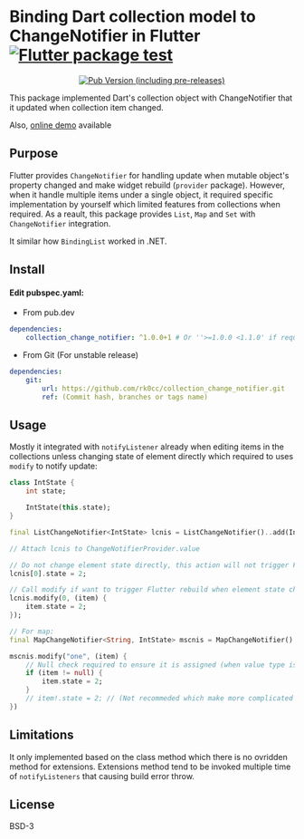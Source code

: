 # Binding Dart collection model to ChangeNotifier in Flutter [![Flutter package test](https://github.com/rk0cc/collection_change_notifier/actions/workflows/flutter_action.yml/badge.svg?branch=main)](https://github.com/rk0cc/collection_change_notifier/actions/workflows/flutter_action.yml)

<p align="center">
    <a href="https://pub.dev/packages/collection_change_notifier"><img alt="Pub Version (including pre-releases)" src="https://img.shields.io/pub/v/collection_change_notifier?include_prereleases&style=for-the-badge"/></a>
</p>

This package implemented Dart's collection object with ChangeNotifier that it updated when collection item changed.

Also, [online demo](https://osp.rk0cc.xyz/collection_change_notifier/) available

## Purpose

Flutter provides `ChangeNotifier` for handling update when mutable object's property changed and make widget rebuild (`provider` package).
However, when it handle multiple items under a single object, it required specific implementation by yourself which limited features from collections when required.
As a reault, this package provides `List`, `Map` and `Set` with `ChangeNotifier` integration.

It similar how `BindingList` worked in .NET.

## Install

#### Edit pubspec.yaml:

* From pub.dev

```yaml
dependencies:
    collection_change_notifier: ^1.0.0+1 # Or ''>=1.0.0 <1.1.0' if required same minor version
```

* From Git (For unstable release)

```yaml
dependencies:
    git:
        url: https://github.com/rk0cc/collection_change_notifier.git
        ref: (Commit hash, branches or tags name)
```

## Usage

Mostly it integrated with `notifyListener` already when editing items in the collections unless changing state of element directly
which required to uses `modify` to notify update:

```dart
class IntState {
    int state;

    IntState(this.state);
}

final ListChangeNotifier<IntState> lcnis = ListChangeNotifier()..add(IntState(1));

// Attach lcnis to ChangeNotifierProvider.value

// Do not change element state directly, this action will not trigger Flutter to rebuild context.
lcnis[0].state = 2;

// Call modify if want to trigger Flutter rebuild when element state changed via `modify`:
lcnis.modify(0, (item) {
    item.state = 2;
});

// For map:
final MapChangeNotifier<String, IntState> mscnis = MapChangeNotifier()..["one"] = IntState(1);

mscnis.modify("one", (item) {
    // Null check required to ensure it is assigned (when value type is non-nullable)
    if (item != null) {
        item.state = 2;
    }
    // item!.state = 2; // (Not recommeded which make more complicated for error hadling)
})
```

## Limitations

It only implemented based on the class method which there is no ovridden method for extensions.
Extensions method tend to be invoked multiple time of `notifyListeners` that causing build error throw.

## License

BSD-3
